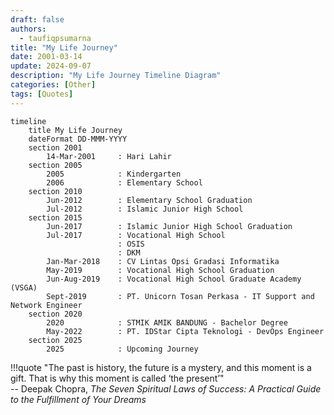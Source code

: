 ```yaml
---
draft: false
authors: 
  - taufiqpsumarna
title: "My Life Journey"
date: 2001-03-14
update: 2024-09-07
description: "My Life Journey Timeline Diagram"
categories: [Other]
tags: [Quotes]
---
```



```mermaid
timeline
    title My Life Journey
    dateFormat DD-MMM-YYYY
    section 2001
        14-Mar-2001     : Hari Lahir
    section 2005
        2005            : Kindergarten
        2006            : Elementary School
    section 2010
        Jun-2012        : Elementary School Graduation
        Jul-2012        : Islamic Junior High School
    section 2015
        Jun-2017        : Islamic Junior High School Graduation
        Jul-2017        : Vocational High School
                        : OSIS
                        : DKM
        Jan-Mar-2018    : CV Lintas Opsi Gradasi Informatika
        May-2019        : Vocational High School Graduation
        Jun-Aug-2019    : Vocational High School Graduate Academy (VSGA)
        Sept-2019       : PT. Unicorn Tosan Perkasa - IT Support and Network Engineer
    section 2020
        2020            : STMIK AMIK BANDUNG - Bachelor Degree
        May-2022        : PT. IDStar Cipta Teknologi - DevOps Engineer
    section 2025
        2025            : Upcoming Journey
```
!!!quote
    "The past is history, the future is a mystery, and this moment is a gift. That is why this moment is called ‘the present’" 
    <br>
    -- Deepak Chopra, _The Seven Spiritual Laws of Success: A Practical Guide to the Fulfillment of Your Dreams_